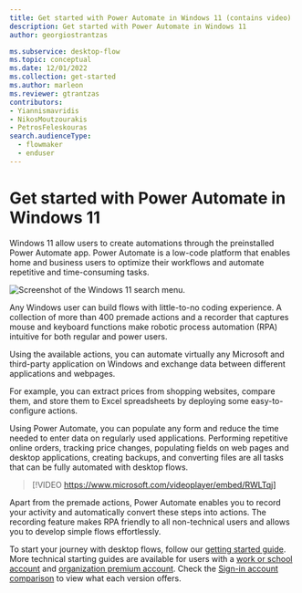 ```yaml
---
title: Get started with Power Automate in Windows 11 (contains video)
description: Get started with Power Automate in Windows 11
author: georgiostrantzas

ms.subservice: desktop-flow
ms.topic: conceptual 
ms.date: 12/01/2022
ms.collection: get-started
ms.author: marleon
ms.reviewer: gtrantzas
contributors:
- Yiannismavridis
- NikosMoutzourakis
- PetrosFeleskouras
search.audienceType: 
  - flowmaker
  - enduser
---
```


# Get started with Power Automate in Windows 11

Windows 11 allow users to create automations through the preinstalled Power Automate app. Power Automate is a low-code platform that enables home and business users to optimize their workflows and automate repetitive and time-consuming tasks.

   ![Screenshot of the Windows 11 search menu.](media\getting-started-windows-11\launching.png)

Any Windows user can build flows with little-to-no coding experience. A collection of more than 400 premade actions and a recorder that captures mouse and keyboard functions make robotic process automation (RPA) intuitive for both regular and power users.

Using the available actions, you can automate virtually any Microsoft and third-party application on Windows and exchange data between different applications and webpages.

For example, you can extract prices from shopping websites, compare them, and store them to Excel spreadsheets by deploying some easy-to-configure actions. 

Using Power Automate, you can populate any form and reduce the time needed to enter data on regularly used applications. Performing repetitive online orders, tracking price changes, populating fields on web pages and desktop applications, creating backups, and converting files are all tasks that can be fully automated with desktop flows.
   >
   > [!VIDEO https://www.microsoft.com/videoplayer/embed/RWLTqj]

Apart from the premade actions, Power Automate enables you to record your activity and automatically convert these steps into actions. The recording feature makes RPA friendly to all non-technical users and allows you to develop simple flows effortlessly.

To start your journey with desktop flows, follow our [getting started guide](getting-started-msa.md). More technical starting guides are available for users with a [work or school account](getting-started-freeorg.md) and [organization premium account](getting-started-org.md). Check the [Sign-in account comparison](setup.md#sign-in-account-comparison) to view what each version offers.


